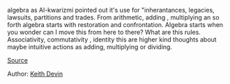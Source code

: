 algebra as Al-kwarizmi pointed out it's use for "inherantances, legacies, lawsuits, partitions and trades. 
From arithmetic, adding , multiplying  an so forth algebra starts with restoration and confrontation. Algebra starts when you wonder can I move this from here to there? What are this rules. Associativity, commutativity , identity this are higher kind thoughts about maybe intuitive actions as adding, multiplying or dividing. 


[Source](https://youtu.be/FME9avU3u2Y?t=1132)

Author: [Keith Devin](../authors/keith_devlin.md)